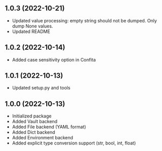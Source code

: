 ## 1.0.3 (2022-10-21)

- Updated value processing: empty string should not be dumped. Only dump None values.
- Updated README

## 1.0.2 (2022-10-14)

- Added case sensitivity option in Confita

## 1.0.1 (2022-10-13)

- Updated setup.py and tools

## 1.0.0 (2022-10-13)

- Initialized package
- Added Vault backend
- Added File backend (YAML format)
- Added Dict backend
- Added Environment backend
- Added explicit type conversion support (str, bool, int, float)
